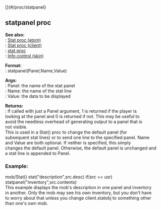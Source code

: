 []{#/proc/statpanel}    
## statpanel proc    
**See also:**    
:   [Stat proc (atom)](/ref/atom/proc/Stat/Stat.md)    
:   [Stat proc (client)](/ref/client/proc/Stat/Stat.md)    
:   [stat proc](/ref/proc/stat/stat.md)    
:   [Info control (skin)](/ref/%7Bskin%7D/control/info/info.md)    
<!-- -->    
**Format:**    
:   statpanel(Panel,Name,Value)    
<!-- -->    
**Args:**    
:   Panel: the name of the stat panel    
:   Name: the name of the stat line    
:   Value: the data to be displayed    
<!-- -->    
**Returns:**    
:   If called with just a Panel argument, 1 is returned if the player is    
    looking at the panel and 0 is returned if not. This may be useful to    
    avoid the needless overhead of generating output to a panel that is    
    not visible.    
This is used in a Stat() proc to change the default panel (for    
subsequent stat lines) or to send one line to the specified panel. Name    
and Value are both optional. If neither is specified, this simply    
changes the default panel. Otherwise, the default panel is unchanged and    
a stat line is appended to Panel.    
### Example:    
mob/Stat() stat(\"description\",src.desc) if(src == usr)    
statpanel(\"inventory\",src.contents)    
This example displays the mob\'s description in one panel and inventory    
in another. Only the mob may see his own inventory, but you don\'t have    
to worry about that unless you change client.statobj to something other    
than one\'s own mob.  